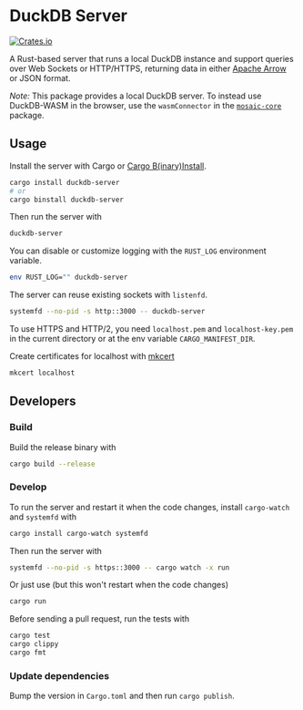 # DuckDB Server

[![Crates.io](https://img.shields.io/crates/v/duckdb-server.svg)](https://crates.io/crates/duckdb-server)

A Rust-based server that runs a local DuckDB instance and support queries over Web Sockets or HTTP/HTTPS, returning data in either [Apache Arrow](https://arrow.apache.org/) or JSON format.

_Note:_ This package provides a local DuckDB server. To instead use DuckDB-WASM in the browser, use the `wasmConnector` in the [`mosaic-core`](https://github.com/uwdata/mosaic/tree/main/packages/mosaic-core) package.

## Usage

Install the server with Cargo or [Cargo B(inary)Install](https://github.com/cargo-bins/cargo-binstall).

```sh
cargo install duckdb-server
# or
cargo binstall duckdb-server
```

Then run the server with

```sh
duckdb-server
```

You can disable or customize logging with the `RUST_LOG` environment variable.

```sh
env RUST_LOG="" duckdb-server
```

The server can reuse existing sockets with `listenfd`.

```sh
systemfd --no-pid -s http::3000 -- duckdb-server
```

To use HTTPS and HTTP/2, you need `localhost.pem` and `localhost-key.pem` in the current directory or at the env variable `CARGO_MANIFEST_DIR`.

Create certificates for localhost with [mkcert](https://github.com/FiloSottile/mkcert)

```sh
mkcert localhost
```

## Developers

### Build

Build the release binary with

```sh
cargo build --release
```

### Develop

To run the server and restart it when the code changes, install `cargo-watch` and `systemfd` with

```sh
cargo install cargo-watch systemfd
```

Then run the server with

```sh
systemfd --no-pid -s https::3000 -- cargo watch -x run
```

Or just use (but this won't restart when the code changes)

```sh
cargo run
```

Before sending a pull request, run the tests with

```sh
cargo test
cargo clippy
cargo fmt
```

### Update dependencies

Bump the version in `Cargo.toml` and then run `cargo publish`.
